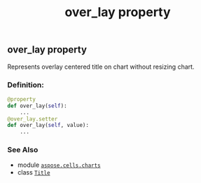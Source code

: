 ﻿---
title: over_lay property
second_title: Aspose.Cells for Python via .NET API References
description: 
type: docs
weight: 330
url: /aspose.cells.charts/title/over_lay/
is_root: false
---

## over_lay property


Represents overlay centered title on chart without resizing chart.
### Definition:
```python
@property
def over_lay(self):
    ...
@over_lay.setter
def over_lay(self, value):
    ...
```

### See Also
* module [`aspose.cells.charts`](../../)
* class [`Title`](/cells/python-net/aspose.cells.charts/title)

